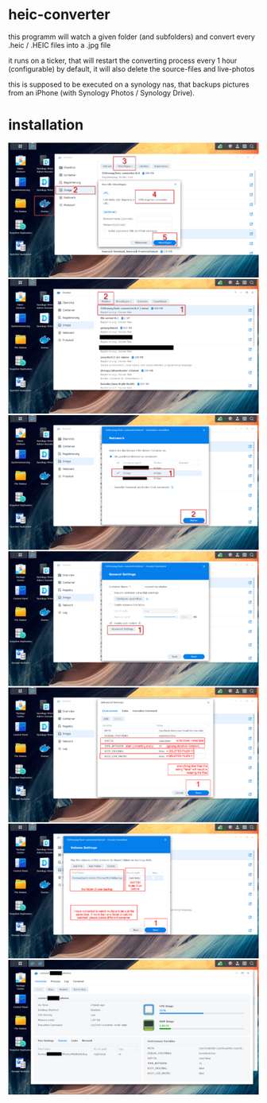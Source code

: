 # heic-converter

this programm will watch a given folder (and subfolders) and convert every .heic / .HEIC files into a .jpg file

it runs on a ticker, that will restart the converting process every 1 hour (configurable)
by default, it will also delete the source-files and live-photos

this is supposed to be executed on a synology nas, that backups pictures from an iPhone (with Synology Photos / Synology Drive).

# installation

![](01_docker-heic-converter.png)
![](02_docker-heic-converter.png)
![](03_docker-heic-converter.png)
![](04_docker-heic-converter.png)
![](05_docker-heic-converter.png)
![](06_docker-heic-converter.png)
![](07_docker-heic-converter.png)